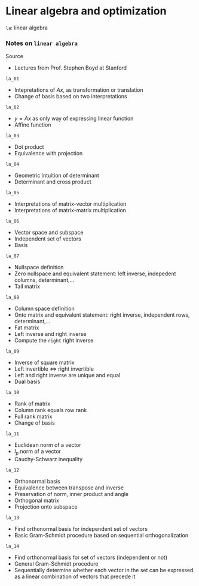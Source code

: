 # Linear algebra and optimization

`la`: linear algebra

### Notes on `linear algebra`

Source 
* Lectures from Prof. Stephen Boyd at Stanford

`la_01`
* Intepretations of $Ax$, as transformation or translation
* Change of basis based on two interpretations

`la_02`
* $y=Ax$ as only way of expressing linear function
* Affine function

`la_03`
* Dot product
* Equivalence with projection

`la_04`
* Geometric intuition of determinant
* Determinant and cross product

`la_05`
* Interpretations of matrix-vector multiplication
* Interpretations of matrix-matrix multiplication

`la_06`
* Vector space and subspace
* Independent set of vectors
* Basis

`la_07`
* Nullspace definition
* Zero nullspace and equivalent statement: left inverse, indepedent columns, determinant,...
* Tall matrix

`la_08`
* Column space definition
* Onto matrix and equivalent statement: right inverse, independent rows, determinant,...
* Fat matrix
* Left inverse and right inverse
* Compute the `right` right inverse

`la_09`
* Inverse of square matrix
* Left invertible $\Longleftrightarrow$ right invertible
* Left and right inverse are unique and equal
* Dual basis

`la_10`
* Rank of matrix
* Column rank equals row rank
* Full rank matrix
* Change of basis

`la_11`
* Euclidean norm of a vector
* $l_p$ norm of a vector
* Cauchy-Schwarz inequality

`la_12`
* Orthonormal basis
* Equivalence between transpose and inverse
* Preservation of norm, inner product and angle
* Orthogonal matrix
* Projection onto subspace

`la_13`
* Find orthonormal basis for independent set of vectors
* Basic Gram-Schmidt procedure based on sequential orthogonalization

`la_14`
* Find orthonormal basis for set of vectors (independent or not)
* General Gram-Schmidt procedure
* Sequentially determine whether each vector in the set can be expressed as a linear combination of vectors that precede it 
